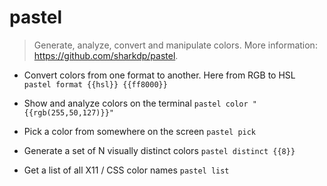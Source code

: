 # pastel
> Generate, analyze, convert and manipulate colors.
> More information: <https://github.com/sharkdp/pastel>.

- Convert colors from one format to another. Here from RGB to HSL
`pastel format {{hsl}} {{ff8000}}`

- Show and analyze colors on the terminal
`pastel color "{{rgb(255,50,127)}}"`

- Pick a color from somewhere on the screen
`pastel pick`

- Generate a set of N visually distinct colors
`pastel distinct {{8}}`

- Get a list of all X11 / CSS color names
`pastel list`
